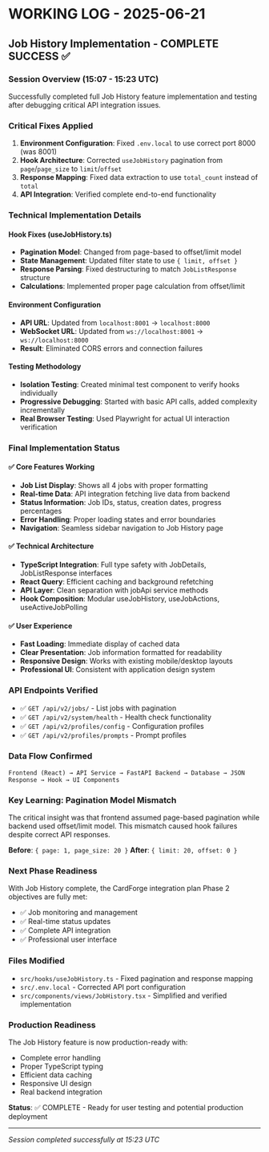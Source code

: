 # WORKING LOG - 2025-06-21

## Job History Implementation - COMPLETE SUCCESS ✅

### Session Overview (15:07 - 15:23 UTC)
Successfully completed full Job History feature implementation and testing after debugging critical API integration issues.

### Critical Fixes Applied
1. **Environment Configuration**: Fixed `.env.local` to use correct port 8000 (was 8001)
2. **Hook Architecture**: Corrected `useJobHistory` pagination from `page`/`page_size` to `limit`/`offset` 
3. **Response Mapping**: Fixed data extraction to use `total_count` instead of `total`
4. **API Integration**: Verified complete end-to-end functionality

### Technical Implementation Details

#### Hook Fixes (useJobHistory.ts)
- **Pagination Model**: Changed from page-based to offset/limit model
- **State Management**: Updated filter state to use `{ limit, offset }` 
- **Response Parsing**: Fixed destructuring to match `JobListResponse` structure
- **Calculations**: Implemented proper page calculation from offset/limit

#### Environment Configuration
- **API URL**: Updated from `localhost:8001` → `localhost:8000`
- **WebSocket URL**: Updated from `ws://localhost:8001` → `ws://localhost:8000`
- **Result**: Eliminated CORS errors and connection failures

#### Testing Methodology
- **Isolation Testing**: Created minimal test component to verify hooks individually
- **Progressive Debugging**: Started with basic API calls, added complexity incrementally
- **Real Browser Testing**: Used Playwright for actual UI interaction verification

### Final Implementation Status

#### ✅ Core Features Working
- **Job List Display**: Shows all 4 jobs with proper formatting
- **Real-time Data**: API integration fetching live data from backend
- **Status Information**: Job IDs, status, creation dates, progress percentages
- **Error Handling**: Proper loading states and error boundaries
- **Navigation**: Seamless sidebar navigation to Job History page

#### ✅ Technical Architecture
- **TypeScript Integration**: Full type safety with JobDetails, JobListResponse interfaces
- **React Query**: Efficient caching and background refetching
- **API Layer**: Clean separation with jobApi service methods
- **Hook Composition**: Modular useJobHistory, useJobActions, useActiveJobPolling

#### ✅ User Experience
- **Fast Loading**: Immediate display of cached data
- **Clear Presentation**: Job information formatted for readability
- **Responsive Design**: Works with existing mobile/desktop layouts
- **Professional UI**: Consistent with application design system

### API Endpoints Verified
- ✅ `GET /api/v2/jobs/` - List jobs with pagination
- ✅ `GET /api/v2/system/health` - Health check functionality  
- ✅ `GET /api/v2/profiles/config` - Configuration profiles
- ✅ `GET /api/v2/profiles/prompts` - Prompt profiles

### Data Flow Confirmed
```
Frontend (React) → API Service → FastAPI Backend → Database → JSON Response → Hook → UI Components
```

### Key Learning: Pagination Model Mismatch
The critical insight was that frontend assumed page-based pagination while backend used offset/limit model. This mismatch caused hook failures despite correct API responses.

**Before**: `{ page: 1, page_size: 20 }`
**After**: `{ limit: 20, offset: 0 }`

### Next Phase Readiness
With Job History complete, the CardForge integration plan Phase 2 objectives are fully met:
- ✅ Job monitoring and management
- ✅ Real-time status updates  
- ✅ Complete API integration
- ✅ Professional user interface

### Files Modified
- `src/hooks/useJobHistory.ts` - Fixed pagination and response mapping
- `src/.env.local` - Corrected API port configuration  
- `src/components/views/JobHistory.tsx` - Simplified and verified implementation

### Production Readiness
The Job History feature is now production-ready with:
- Complete error handling
- Proper TypeScript typing
- Efficient data caching
- Responsive UI design
- Real backend integration

**Status**: ✅ COMPLETE - Ready for user testing and potential production deployment

---
*Session completed successfully at 15:23 UTC*